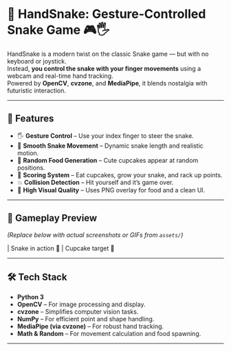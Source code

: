 # 🐍 HandSnake: Gesture-Controlled Snake Game 🎮🖐️

HandSnake is a modern twist on the classic Snake game — but with no keyboard or joystick.  
Instead, **you control the snake with your finger movements** using a webcam and real-time hand tracking.  
Powered by **OpenCV**, **cvzone**, and **MediaPipe**, it blends nostalgia with futuristic interaction.

---

## 🚀 Features

- 🖐 **Gesture Control** – Use your index finger to steer the snake.
- 🐍 **Smooth Snake Movement** – Dynamic snake length and realistic motion.
- 🧁 **Random Food Generation** – Cute cupcakes appear at random positions.
- 🎯 **Scoring System** – Eat cupcakes, grow your snake, and rack up points.
- 💥 **Collision Detection** – Hit yourself and it’s game over.
- 🎨 **High Visual Quality** – Uses PNG overlay for food and a clean UI.

---

## 📸 Gameplay Preview

*(Replace below with actual screenshots or GIFs from `assets/`)*  

| Snake in action 🐍 | Cupcake target 🧁 

---

## 🛠️ Tech Stack

- **Python 3**
- **OpenCV** – For image processing and display.
- **cvzone** – Simplifies computer vision tasks.
- **NumPy** – For efficient point and shape handling.
- **MediaPipe (via cvzone)** – For robust hand tracking.
- **Math & Random** – For movement calculation and food spawning.

---

